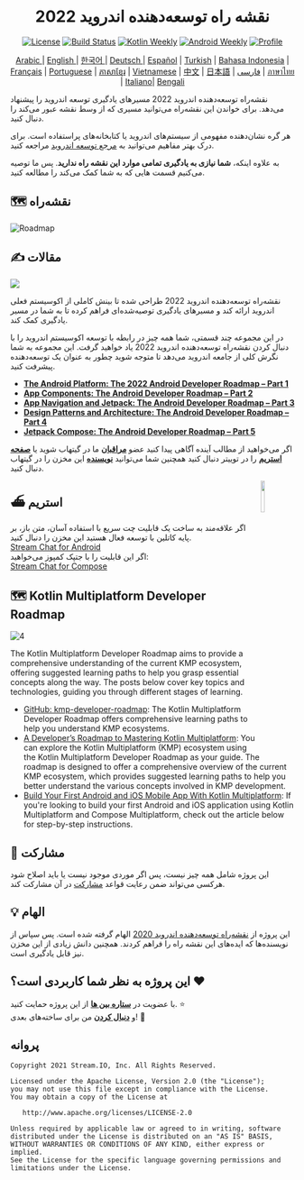 <h1 align="center">نقشه راه توسعه‌دهنده اندروید 2022</h1>

<p align="center">
  <a href="https://opensource.org/licenses/Apache-2.0"><img alt="License" src="https://img.shields.io/badge/License-Apache%202.0-blue.svg"/></a>
  <a href="https://github.com/skydoves/android-developer-roadmap/actions/workflows/build.yml"><img alt="Build Status" src="https://github.com/skydoves/android-developer-roadmap/actions/workflows/build.yml/badge.svg"/></a>
  <a href="https://mailchi.mp/kotlinweekly/kotlin-weekly-279"><img alt="Kotlin Weekly" src="https://skydoves.github.io/badges/kotlin-weekly2.svg"/></a>
  <a href="https://androidweekly.net/issues/issue-495"><img alt="Android Weekly" src="https://skydoves.github.io/badges/android-weekly.svg"/></a>
  <a href="https://github.com/skydoves"><img alt="Profile" src="https://skydoves.github.io/badges/skydoves.svg"/></a>
</p>
<p align="center">
<a href="/README_AR.md" target="_blank"> Arabic </a> | <a href="/README.md" target="_blank"> English </a> | <a href="/README_KR.md" target="_blank"> 한국어 </a> | <a href="/README_DE.md" target="_blank"> Deutsch </a>| <a href="/README_ES.md" target="_blank"> Español</a> | <a href="/README_TR.md" target="_blank"> Turkish</a> | <a href="/README_ID.md" target="_blank"> Bahasa Indonesia</a> | <a href="/README_FR.md" target="_blank"> Français</a> | <a href="/README_PT.md" target="_blank"> Portuguese</a> | <a href="/README_KHM.md" target="_blank">ភាសាខ្មែរ</a> | <a href="/README_VI.md" target="_blank">Vietnamese</a> | <a href="/README_CN.md" target="_blank">中文</a> | <a href="/README_JP.md" target="_blank">日本語</a> | <a href="/README_FA.md" target="_blank">فارسی</a> | <a href="/README_TH.md" target="_blank">ภาษาไทย</a> | <a href="/README_IT.md" target="_blank">Italiano</a>| <a href="/README_BD.md" target="_blank">Bengali</a>
</p>

نقشه‌راه توسعه‌دهنده اندروید 2022 مسیرهای یادگیری توسعه اندروید را پیشنهاد می‌دهد. برای خواندن این
نقشه‌راه می‌توانید مسیری که از وسط نقشه عبور می‌کند را دنبال کنید.  

هر گره نشان‌دهنده مفهومی از سیستم‌های اندروید یا کتابخانه‌های پراستفاده است. برای درک بهتر مفاهیم
می‌توانید به [مرجع توسعه اندروید](https://developer.android.com/reference)   مراجعه کنید.

به علاوه اینکه، **شما نیازی به یادگیری تمامی موارد این نقشه راه ندارید**. پس ما توصیه می‌کنیم قسمت هایی که به شما کمک می‌کند را مطالعه کنید.

## 🗺 نقشه‌راه

<picture>
  <source media="(prefers-color-scheme: dark)" srcset="images/android_developer_roadmap_dark.png">
  <img alt="Roadmap" src="images/android_developer_roadmap.png">
</picture>

## ✍️ مقالات

<a href="https://getstream.io/blog/android-developer-roadmap/"><img src="images/article.png" /></a><br>


نقشه‌راه توسعه‌دهنده اندروید 2022 طراحی شده تا بینش کاملی از اکوسیستم فعلی اندروید ارائه کند و مسیرهای یادگیری توصیه‌شده‌ای فراهم کرده تا به شما در مسیر یادگیری کمک کند.

در این مجموعه چند قسمتی، شما همه چیز در رابطه با توسعه اکوسیستم اندروید را با دنبال کردن نقشه‌راه توسعه‌دهنده اندروید 2022 یاد خواهید گرفت.
این مجموعه به شما نگرش کلی از جامعه اندروید می‌دهد تا متوجه شوید چطور به عنوان یک توسعه‌دهنده پیشرفت کنید.

- **[The Android Platform: The 2022 Android Developer Roadmap – Part 1](https://getstream.io/blog/android-developer-roadmap/)**
- **[App Components: The Android Developer Roadmap – Part 2](https://getstream.io/blog/android-developer-roadmap-part-2/)**
- **[App Navigation and Jetpack: The Android Developer Roadmap – Part 3](https://getstream.io/blog/android-developer-roadmap-part-3/)**
- **[Design Patterns and Architecture: The Android Developer Roadmap – Part 4](https://getstream.io/blog/design-patterns-and-architecture-the-android-developer-roadmap-part-4/)**
- **[Jetpack Compose: The Android Developer Roadmap – Part 5](https://getstream.io/blog/android-developer-roadmap-part-5/)**

اگر می‌خواهید از مطالب آینده آگاهی پیدا کنید عضو **[مراقبان](https://github.com/skydoves/android-developer-roadmap/watchers)** ما در گیتهاب شوید یا **[صفحه استریم](https://twitter.com/getstream_io)** را در توییتر دنبال کنید
همچنین شما می‌توانید __[نویسنده](https://github.com/skydoves)__ این مخزن را در گیتهاب دنبال کنید.

<a href="https://getstream.io/tutorials/android-chat?utm_source=Github&utm_medium=Jaewoong_OSS&utm_content=Developer&utm_campaign=2022AndroidDeveloperRoadmap&utm_term=DevRelOss">
<img src="https://user-images.githubusercontent.com/24237865/138428440-b92e5fb7-89f8-41aa-96b1-71a5486c5849.png" align="right" width="12%"/>
</a>

## ⛴ استریم

اگر علاقه‌مند به ساخت یک قابلیت چت سریع با استفاده آسان، متن باز، بر پایه کاتلین با توسعه فعال هستید این مخزن را دنبال کنید.  
[Stream Chat for Android](https://getstream.io/tutorials/android-chat)  
اگر این قابلیت را با جتپک کمپوز می‌خواهید:  
[Stream Chat for Compose](https://getstream.io/chat/compose/tutorial/)

## 🗺 Kotlin Multiplatform Developer Roadmap

![4](https://github.com/user-attachments/assets/de94eca0-3672-4b45-92bc-9117d797fded)

The Kotlin Multiplatform Developer Roadmap aims to provide a comprehensive understanding of the current KMP ecosystem, offering suggested learning paths to help you grasp essential concepts along the way. The posts below cover key topics and technologies, guiding you through different stages of learning. <br>

- [GitHub: kmp-developer-roadmap](https://github.com/skydoves/kmp-developer-roadmap): The Kotlin Multiplatform Developer Roadmap offers comprehensive learning paths to help you understand KMP ecosystems.
- [A Developer’s Roadmap to Mastering Kotlin Multiplatform](https://getstream.io/blog/kotlin-multiplatform-roadmap/): You can explore the Kotlin Multiplatform (KMP) ecosystem using the Kotlin Multiplatform Developer Roadmap as your guide. The roadmap is designed to offer a comprehensive overview of the current KMP ecosystem, which provides suggested learning paths to help you better understand the various concepts involved in KMP development.
- [Build Your First Android and iOS Mobile App With Kotlin Multiplatform](https://getstream.io/blog/build-app-kotlin-multiplatform/): If you're looking to build your first Android and iOS application using Kotlin Multiplatform and Compose Multiplatform, check out the article below for step-by-step instructions.

## 🤝 مشارکت

این پروژه شامل همه چیز نیست،
پس اگر موردی موجود نیست یا باید اصلاح شود
هرکسی می‌تواند ضمن رعایت قواعد [مشارکت](CONTRIBUTING.md) در آن مشارکت کند.

## 💡 الهام

این پروژه از [نقشه‌راه توسعه‌دهنده اندروید 2020](https://github.com/mobile-roadmap/android-developer-roadmap)  الهام گرفته شده است.
پس سپاس از نویسنده‌ها که ایده‌های این نقشه راه را فراهم کردند.
همچنین دانش زیادی از این مخزن نیز قابل یادگیری است.

## این پروژه به نظر شما کاربردی است؟ :heart:

با عضویت در
__[ستاره بین ها](https://github.com/skydoves/android-developer-roadmap/stargazers)__
از این پروژه حمایت کنید.
:star:
<br>
و
__[دنبال کردن](https://github.com/skydoves)__ من برای ساخته‌های بعدی! 🤩

## پروانه

```
Copyright 2021 Stream.IO, Inc. All Rights Reserved.

Licensed under the Apache License, Version 2.0 (the "License");
you may not use this file except in compliance with the License.
You may obtain a copy of the License at

   http://www.apache.org/licenses/LICENSE-2.0

Unless required by applicable law or agreed to in writing, software
distributed under the License is distributed on an "AS IS" BASIS,
WITHOUT WARRANTIES OR CONDITIONS OF ANY KIND, either express or implied.
See the License for the specific language governing permissions and
limitations under the License.
```
